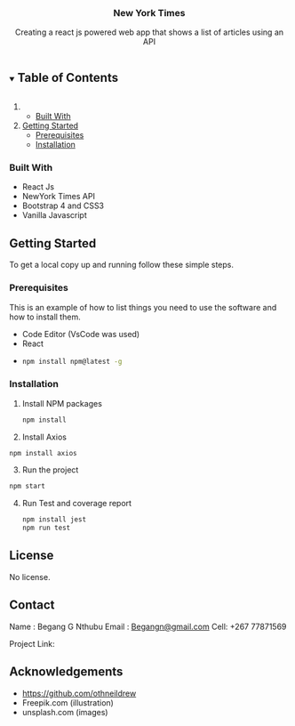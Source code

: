 <!-- PROJECT LOGO -->
<br />

  <h3 align="center">New York Times</h3>

  <p align="center">
    Creating a react js powered web app that shows a list of articles using an API 
    <br />
  
  </p>
</p>



<!-- TABLE OF CONTENTS -->
<details open="open">
  <summary><h2 style="display: inline-block">Table of Contents</h2></summary>
  <ol>
    <li>
      <ul>
        <li><a href="#built-with">Built With</a></li>
      </ul>
    </li>
    <li>
      <a href="#getting-started">Getting Started</a>
      <ul>
        <li><a href="#prerequisites">Prerequisites</a></li>
        <li><a href="#installation">Installation</a></li>
      </ul>
    </li>
    
  </ol>
</details>




### Built With

* React Js
* NewYork Times API
* Bootstrap 4 and CSS3
* Vanilla Javascript



<!-- GETTING STARTED -->
## Getting Started

To get a local copy up and running follow these simple steps.

### Prerequisites

This is an example of how to list things you need to use the software and how to install them.
* Code Editor (VsCode was used)
* React
* 
  ```sh
  npm install npm@latest -g
  ```

### Installation


1. Install NPM packages
   ```sh
   npm install
   ```
 2. Install Axios
   ```sh
   npm install axios
   ```
   3. Run the project
   ```sh
   npm start
   ```
 
4. Run Test and coverage report
   ```sh
   npm install jest
   npm run test
   ``` 
   



<!-- LICENSE -->
## License
No license. 



<!-- CONTACT -->
## Contact

Name :  Begang G Nthubu
Email : Begangn@gmail.com
Cell: +267 77871569

Project Link: 



<!-- ACKNOWLEDGEMENTS -->
## Acknowledgements

* https://github.com/othneildrew
* Freepik.com (illustration)
* unsplash.com (images)



